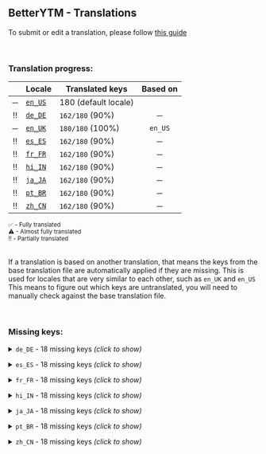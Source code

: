 <!--
    !!!!!!!!!!!!!!!!!!!!!!!!!!!!!!!!!!!!!!!!!!!!!!!!!!!!!!
    !!             THIS IS A GENERATED FILE             !!
    !!    all changes will be overwritten next build    !!
    !! only edit in `src/tools/tr-progress-template.md` !!
    !!!!!!!!!!!!!!!!!!!!!!!!!!!!!!!!!!!!!!!!!!!!!!!!!!!!!!
-->







## BetterYTM - Translations
To submit or edit a translation, please follow [this guide](../../contributing.md#submitting-translations)

<br>

### Translation progress:
| &nbsp; | Locale | Translated keys | Based on |
| :----: | ------ | --------------- | :------: |
| ─ | [`en_US`](./en_US.json) | 180 (default locale) |  |
| ‼️ | [`de_DE`](./de_DE.json) | `162/180` (90%) | ─ |
| ─ | [`en_UK`](./en_UK.json) | `180/180` (100%) | `en_US` |
| ‼️ | [`es_ES`](./es_ES.json) | `162/180` (90%) | ─ |
| ‼️ | [`fr_FR`](./fr_FR.json) | `162/180` (90%) | ─ |
| ‼️ | [`hi_IN`](./hi_IN.json) | `162/180` (90%) | ─ |
| ‼️ | [`ja_JA`](./ja_JA.json) | `162/180` (90%) | ─ |
| ‼️ | [`pt_BR`](./pt_BR.json) | `162/180` (90%) | ─ |
| ‼️ | [`zh_CN`](./zh_CN.json) | `162/180` (90%) | ─ |

<sub>
✅ - Fully translated
</sub><br>
<sub>
⚠ - Almost fully translated
</sub><br>
<sub>
‼️ - Partially translated
</sub><br>

<br>

If a translation is based on another translation, that means the keys from the base translation file are automatically applied if they are missing. This is used for locales that are very similar to each other, such as `en_UK` and `en_US`  
This means to figure out which keys are untranslated, you will need to manually check against the base translation file.

<br>

### Missing keys:

<details><summary><code>de_DE</code> - 18 missing keys <i>(click to show)</i></summary><br>

| Key | English text |
| --- | ------------ |
| `copy_hidden_value` | `Copy hidden value` |
| `copy_hidden_tooltip` | `Click to copy the hidden value - this is sensitive data ⚠️` |
| `active_mode_display` | `%1 Mode` |
| `active_mode_tooltip-1` | `The %1 is currently active` |
| `active_mode_tooltip-n` | `The %1 are currently active` |
| `dev_mode` | `Developer mode` |
| `dev_mode_short` | `Dev` |
| `advanced_mode_short` | `Advanced` |
| `feature_category_volume` | `Volume` |
| `feature_desc_volumeSharedBetweenTabs` | `Should the set volume be shared between tabs and remembered between sessions?` |
| `feature_helptext_volumeSharedBetweenTabs` | `If you change the volume in one tab, the volume level will be set to the same value in all other tabs that have this feature enabled.\nThis value will be remembered and restored across sessions, until disabled.` |
| `feature_desc_setInitialTabVolume` | `Sets the volume level to a specific value once when opening the site` |
| `feature_warning_setInitialTabVolume_volumeSharedBetweenTabs_incompatible` | `This feature is incompatible with the "Volume level shared between tabs" feature and will be ignored while using the shared volume feature!` |
| `feature_desc_initialTabVolumeLevel` | `The value to set the volume level to when opening the site` |
| `feature_desc_rememberSongTimeDuration` | `How long in seconds to remember the song's time for after it was last played` |
| `feature_desc_rememberSongTimeReduction` | `How many seconds to subtract when restoring the time of a remembered song` |
| `feature_helptext_rememberSongTimeReduction` | `When restoring the time of a song that was remembered, this amount of seconds will be subtracted from the remembered time so you can re-listen to the part that was interrupted.` |
| `feature_desc_rememberSongTimeMinPlayTime` | `Minimum amount of seconds a song needs to be played for its time to be remembered` |

<br></details>

<details><summary><code>es_ES</code> - 18 missing keys <i>(click to show)</i></summary><br>

| Key | English text |
| --- | ------------ |
| `copy_hidden_value` | `Copy hidden value` |
| `copy_hidden_tooltip` | `Click to copy the hidden value - this is sensitive data ⚠️` |
| `active_mode_display` | `%1 Mode` |
| `active_mode_tooltip-1` | `The %1 is currently active` |
| `active_mode_tooltip-n` | `The %1 are currently active` |
| `dev_mode` | `Developer mode` |
| `dev_mode_short` | `Dev` |
| `advanced_mode_short` | `Advanced` |
| `feature_category_volume` | `Volume` |
| `feature_desc_volumeSharedBetweenTabs` | `Should the set volume be shared between tabs and remembered between sessions?` |
| `feature_helptext_volumeSharedBetweenTabs` | `If you change the volume in one tab, the volume level will be set to the same value in all other tabs that have this feature enabled.\nThis value will be remembered and restored across sessions, until disabled.` |
| `feature_desc_setInitialTabVolume` | `Sets the volume level to a specific value once when opening the site` |
| `feature_warning_setInitialTabVolume_volumeSharedBetweenTabs_incompatible` | `This feature is incompatible with the "Volume level shared between tabs" feature and will be ignored while using the shared volume feature!` |
| `feature_desc_initialTabVolumeLevel` | `The value to set the volume level to when opening the site` |
| `feature_desc_rememberSongTimeDuration` | `How long in seconds to remember the song's time for after it was last played` |
| `feature_desc_rememberSongTimeReduction` | `How many seconds to subtract when restoring the time of a remembered song` |
| `feature_helptext_rememberSongTimeReduction` | `When restoring the time of a song that was remembered, this amount of seconds will be subtracted from the remembered time so you can re-listen to the part that was interrupted.` |
| `feature_desc_rememberSongTimeMinPlayTime` | `Minimum amount of seconds a song needs to be played for its time to be remembered` |

<br></details>

<details><summary><code>fr_FR</code> - 18 missing keys <i>(click to show)</i></summary><br>

| Key | English text |
| --- | ------------ |
| `copy_hidden_value` | `Copy hidden value` |
| `copy_hidden_tooltip` | `Click to copy the hidden value - this is sensitive data ⚠️` |
| `active_mode_display` | `%1 Mode` |
| `active_mode_tooltip-1` | `The %1 is currently active` |
| `active_mode_tooltip-n` | `The %1 are currently active` |
| `dev_mode` | `Developer mode` |
| `dev_mode_short` | `Dev` |
| `advanced_mode_short` | `Advanced` |
| `feature_category_volume` | `Volume` |
| `feature_desc_volumeSharedBetweenTabs` | `Should the set volume be shared between tabs and remembered between sessions?` |
| `feature_helptext_volumeSharedBetweenTabs` | `If you change the volume in one tab, the volume level will be set to the same value in all other tabs that have this feature enabled.\nThis value will be remembered and restored across sessions, until disabled.` |
| `feature_desc_setInitialTabVolume` | `Sets the volume level to a specific value once when opening the site` |
| `feature_warning_setInitialTabVolume_volumeSharedBetweenTabs_incompatible` | `This feature is incompatible with the "Volume level shared between tabs" feature and will be ignored while using the shared volume feature!` |
| `feature_desc_initialTabVolumeLevel` | `The value to set the volume level to when opening the site` |
| `feature_desc_rememberSongTimeDuration` | `How long in seconds to remember the song's time for after it was last played` |
| `feature_desc_rememberSongTimeReduction` | `How many seconds to subtract when restoring the time of a remembered song` |
| `feature_helptext_rememberSongTimeReduction` | `When restoring the time of a song that was remembered, this amount of seconds will be subtracted from the remembered time so you can re-listen to the part that was interrupted.` |
| `feature_desc_rememberSongTimeMinPlayTime` | `Minimum amount of seconds a song needs to be played for its time to be remembered` |

<br></details>

<details><summary><code>hi_IN</code> - 18 missing keys <i>(click to show)</i></summary><br>

| Key | English text |
| --- | ------------ |
| `copy_hidden_value` | `Copy hidden value` |
| `copy_hidden_tooltip` | `Click to copy the hidden value - this is sensitive data ⚠️` |
| `active_mode_display` | `%1 Mode` |
| `active_mode_tooltip-1` | `The %1 is currently active` |
| `active_mode_tooltip-n` | `The %1 are currently active` |
| `dev_mode` | `Developer mode` |
| `dev_mode_short` | `Dev` |
| `advanced_mode_short` | `Advanced` |
| `feature_category_volume` | `Volume` |
| `feature_desc_volumeSharedBetweenTabs` | `Should the set volume be shared between tabs and remembered between sessions?` |
| `feature_helptext_volumeSharedBetweenTabs` | `If you change the volume in one tab, the volume level will be set to the same value in all other tabs that have this feature enabled.\nThis value will be remembered and restored across sessions, until disabled.` |
| `feature_desc_setInitialTabVolume` | `Sets the volume level to a specific value once when opening the site` |
| `feature_warning_setInitialTabVolume_volumeSharedBetweenTabs_incompatible` | `This feature is incompatible with the "Volume level shared between tabs" feature and will be ignored while using the shared volume feature!` |
| `feature_desc_initialTabVolumeLevel` | `The value to set the volume level to when opening the site` |
| `feature_desc_rememberSongTimeDuration` | `How long in seconds to remember the song's time for after it was last played` |
| `feature_desc_rememberSongTimeReduction` | `How many seconds to subtract when restoring the time of a remembered song` |
| `feature_helptext_rememberSongTimeReduction` | `When restoring the time of a song that was remembered, this amount of seconds will be subtracted from the remembered time so you can re-listen to the part that was interrupted.` |
| `feature_desc_rememberSongTimeMinPlayTime` | `Minimum amount of seconds a song needs to be played for its time to be remembered` |

<br></details>

<details><summary><code>ja_JA</code> - 18 missing keys <i>(click to show)</i></summary><br>

| Key | English text |
| --- | ------------ |
| `copy_hidden_value` | `Copy hidden value` |
| `copy_hidden_tooltip` | `Click to copy the hidden value - this is sensitive data ⚠️` |
| `active_mode_display` | `%1 Mode` |
| `active_mode_tooltip-1` | `The %1 is currently active` |
| `active_mode_tooltip-n` | `The %1 are currently active` |
| `dev_mode` | `Developer mode` |
| `dev_mode_short` | `Dev` |
| `advanced_mode_short` | `Advanced` |
| `feature_category_volume` | `Volume` |
| `feature_desc_volumeSharedBetweenTabs` | `Should the set volume be shared between tabs and remembered between sessions?` |
| `feature_helptext_volumeSharedBetweenTabs` | `If you change the volume in one tab, the volume level will be set to the same value in all other tabs that have this feature enabled.\nThis value will be remembered and restored across sessions, until disabled.` |
| `feature_desc_setInitialTabVolume` | `Sets the volume level to a specific value once when opening the site` |
| `feature_warning_setInitialTabVolume_volumeSharedBetweenTabs_incompatible` | `This feature is incompatible with the "Volume level shared between tabs" feature and will be ignored while using the shared volume feature!` |
| `feature_desc_initialTabVolumeLevel` | `The value to set the volume level to when opening the site` |
| `feature_desc_rememberSongTimeDuration` | `How long in seconds to remember the song's time for after it was last played` |
| `feature_desc_rememberSongTimeReduction` | `How many seconds to subtract when restoring the time of a remembered song` |
| `feature_helptext_rememberSongTimeReduction` | `When restoring the time of a song that was remembered, this amount of seconds will be subtracted from the remembered time so you can re-listen to the part that was interrupted.` |
| `feature_desc_rememberSongTimeMinPlayTime` | `Minimum amount of seconds a song needs to be played for its time to be remembered` |

<br></details>

<details><summary><code>pt_BR</code> - 18 missing keys <i>(click to show)</i></summary><br>

| Key | English text |
| --- | ------------ |
| `copy_hidden_value` | `Copy hidden value` |
| `copy_hidden_tooltip` | `Click to copy the hidden value - this is sensitive data ⚠️` |
| `active_mode_display` | `%1 Mode` |
| `active_mode_tooltip-1` | `The %1 is currently active` |
| `active_mode_tooltip-n` | `The %1 are currently active` |
| `dev_mode` | `Developer mode` |
| `dev_mode_short` | `Dev` |
| `advanced_mode_short` | `Advanced` |
| `feature_category_volume` | `Volume` |
| `feature_desc_volumeSharedBetweenTabs` | `Should the set volume be shared between tabs and remembered between sessions?` |
| `feature_helptext_volumeSharedBetweenTabs` | `If you change the volume in one tab, the volume level will be set to the same value in all other tabs that have this feature enabled.\nThis value will be remembered and restored across sessions, until disabled.` |
| `feature_desc_setInitialTabVolume` | `Sets the volume level to a specific value once when opening the site` |
| `feature_warning_setInitialTabVolume_volumeSharedBetweenTabs_incompatible` | `This feature is incompatible with the "Volume level shared between tabs" feature and will be ignored while using the shared volume feature!` |
| `feature_desc_initialTabVolumeLevel` | `The value to set the volume level to when opening the site` |
| `feature_desc_rememberSongTimeDuration` | `How long in seconds to remember the song's time for after it was last played` |
| `feature_desc_rememberSongTimeReduction` | `How many seconds to subtract when restoring the time of a remembered song` |
| `feature_helptext_rememberSongTimeReduction` | `When restoring the time of a song that was remembered, this amount of seconds will be subtracted from the remembered time so you can re-listen to the part that was interrupted.` |
| `feature_desc_rememberSongTimeMinPlayTime` | `Minimum amount of seconds a song needs to be played for its time to be remembered` |

<br></details>

<details><summary><code>zh_CN</code> - 18 missing keys <i>(click to show)</i></summary><br>

| Key | English text |
| --- | ------------ |
| `copy_hidden_value` | `Copy hidden value` |
| `copy_hidden_tooltip` | `Click to copy the hidden value - this is sensitive data ⚠️` |
| `active_mode_display` | `%1 Mode` |
| `active_mode_tooltip-1` | `The %1 is currently active` |
| `active_mode_tooltip-n` | `The %1 are currently active` |
| `dev_mode` | `Developer mode` |
| `dev_mode_short` | `Dev` |
| `advanced_mode_short` | `Advanced` |
| `feature_category_volume` | `Volume` |
| `feature_desc_volumeSharedBetweenTabs` | `Should the set volume be shared between tabs and remembered between sessions?` |
| `feature_helptext_volumeSharedBetweenTabs` | `If you change the volume in one tab, the volume level will be set to the same value in all other tabs that have this feature enabled.\nThis value will be remembered and restored across sessions, until disabled.` |
| `feature_desc_setInitialTabVolume` | `Sets the volume level to a specific value once when opening the site` |
| `feature_warning_setInitialTabVolume_volumeSharedBetweenTabs_incompatible` | `This feature is incompatible with the "Volume level shared between tabs" feature and will be ignored while using the shared volume feature!` |
| `feature_desc_initialTabVolumeLevel` | `The value to set the volume level to when opening the site` |
| `feature_desc_rememberSongTimeDuration` | `How long in seconds to remember the song's time for after it was last played` |
| `feature_desc_rememberSongTimeReduction` | `How many seconds to subtract when restoring the time of a remembered song` |
| `feature_helptext_rememberSongTimeReduction` | `When restoring the time of a song that was remembered, this amount of seconds will be subtracted from the remembered time so you can re-listen to the part that was interrupted.` |
| `feature_desc_rememberSongTimeMinPlayTime` | `Minimum amount of seconds a song needs to be played for its time to be remembered` |

<br></details>

